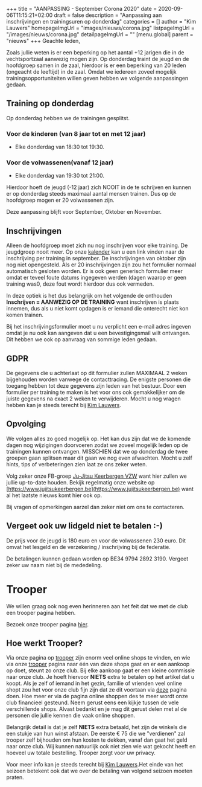 +++
title = "AANPASSING - September Corona 2020"
date = 2020-09-06T11:15:21+02:00
draft = false
description = "Aanpassing aan inschrijvingen en trainingsuren op donderdag"
categories = []
author = "Kim Lauwers"
homepageImgUrl = "images/nieuws/corona.jpg"
listpageImgUrl = "/images/nieuws/corona.jpg"
detailpageImgUrl = ""
[menu.global]
    parent = "nieuws"
+++
Geachte leden,

Zoals jullie weten is er een beperking op het aantal +12 jarigen die in de vechtsportzaal aanwezig mogen zijn. Op donderdag traint de jeugd en de hoofdgroep samen in de zaal, hierdoor is er een beperking van 20 leden (ongeacht de leeftijd) in de zaal.
Omdat we iedereen zoveel mogelijk trainingsopportuniteiten willen geven hebben we volgende aanpassingen gedaan.

## Training op donderdag
Op donderdag hebben we de trainingen gesplitst. 
### Voor de kinderen (van 8 jaar tot en met 12 jaar)
* Elke donderdag van 18:30 tot 19:30.

### Voor de volwassenen(vanaf 12 jaar)
* Elke donderdag van 19:30 tot 21:00.  

Hierdoor hoeft de jeugd (-12 jaar) zich NOOIT in de te schrijven en kunnen er op donderdag steeds maximaal aantal mensen trainen. Dus op de hoofdgroep mogen er 20 volwassenen zijn.

Deze aanpassing blijft voor September, Oktober en November.

## Inschrijvingen
Alleen de hoofdgroep moet zich nu nog inschrijven voor elke training. De jeugdgroep nooit meer.
Op onze [kalender](https://www.jujitsukeerbergen.be/kalender/) kan u een link vinden naar de inschrijving per training in september. 
De inschrijvingen van oktober zijn nog niet opengesteld. Als er 20 inschrijvingen zijn zou het formulier normaal automatisch gesloten worden.
Er is ook geen generisch formulier meer omdat er teveel foute datums ingegeven werden (dagen waarop er geen training was0, deze fout wordt hierdoor dus ook vermeden.

In deze optiek is het dus belangrijk om het volgende de onthouden **Inschrijven = AANWEZIG OP DE TRAINING** want inschrijven is plaats innemen, dus als u niet komt opdagen is er iemand die onterecht niet kon komen trainen.

Bij het inschrijvingsformulier moet u nu verplicht een e-mail adres ingeven omdat je nu ook kan aangeven dat u een bevestigingsmail wilt ontvangen. Dit hebben we ook op aanvraag van sommige leden gedaan.

## GDPR
De gegevens die u achterlaat op dit formulier zullen MAXIMAAL 2 weken bijgehouden worden vanwege de contacttracing. De enigste personen die toegang hebben tot deze gegevens zijn leden van het bestuur.
Door een formulier per training te maken is het voor ons ook gemakkelijker om de juiste gegevens na exact 2 weken te verwijderen.
Mocht u nog vragen hebben kan je steeds terecht bij [Kim Lauwers](https://www.jujitsukeerbergen.be/trainers/#Kim_Lauwers).

## Opvolging
We volgen alles zo goed mogelijk op. Het kan dus zijn dat we de komende dagen nog wijzigingen doorvoeren zodat we zoveel mogelijk leden op de trainingen kunnen ontvangen.
MISSCHIEN dat we op donderdag de twee groepen gaan splitsen maar dit gaan we nog even afwachten. Mocht u zelf hints, tips of verbeteringen zien laat ze ons zeker weten.

Volg zeker onze FB-groep [Ju-Jitsu Keerbergen VZW](https://www.facebook.com/groups/357231384348318/) want hier zullen we jullie up-to-date houden. Bekijk regelmatig onze website op [https://www.jujitsukeerbergen.be](https://www.jujitsukeerbergen.be) want al het laatste nieuws komt hier ook op.

Bij vragen of opmerkingen aarzel dan zeker niet om ons te contacteren.

## Vergeet ook uw lidgeld niet te betalen :-)
De prijs voor de jeugd is 180 euro en voor de volwassenen 230 euro.
Dit omvat het lesgeld en de verzekering / inschrijving bij de federatie.

De betalingen kunnen gedaan worden op BE34 9794 2892 3190. Vergeet zeker uw naam niet bij de mededeling.

# Trooper
We willen graag ook nog even herinneren aan het feit dat we met de club een trooper pagina hebben.

Bezoek onze trooper pagina [hier](https://www.trooper.be/jujitsukeerbergen).

## Hoe werkt Trooper?
Via onze pagina op [trooper](https://www.trooper.be/jujitsukeerbergen) zijn enorm veel online shops te vinden, en wie via onze [trooper](https://www.trooper.be/jujitsukeerbergen) pagina naar één van deze shops gaat en er een aankoop op doet, steunt zo onze club.
Bij elke aankoop gaat er een kleine commissie naar onze club. Je hoeft hiervoor **NIETS** extra te betalen op het artikel dat u koopt. 
Als je zelf of iemand in het gezin, familie of vrienden veel online shopt zou het voor onze club fijn zijn dat ze dit voortaan via [deze](https://www.trooper.be/jujitsukeerbergen) pagina doen.
Hoe meer er via de pagina online shoppen des te meer wordt onze club financieel gesteund.
Neem gerust eens een kijkje tussen de vele verschillende shops.
Alvast bedankt en je mag dit gerust delen met al de personen die jullie kennen die vaak online shoppen.

Belangrijk detail is dat je zelf **NIETS** extra betaald, het zijn de winkels die een stukje van hun winst afstaan.
De eerste € 75 die we "verdienen" zal trooper zelf bijhouden om hun kosten te dekken, vanaf dan gaat het geld naar onze club.
Wij kunnen natuurlijk ook niet zien wie wat gekocht heeft en hoeveel uw totale bestelling. Trooper zorgt voor uw privacy.

Voor meer info kan je steeds terecht bij [Kim Lauwers](https://www.jujitsukeerbergen.be/trainers/#Kim_Lauwers).Het einde van het seizoen betekent ook dat we over de betaling van volgend seizoen moeten praten.       